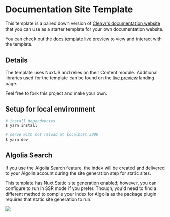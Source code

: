 # Documentation Site Template

This template is a paired down version of [Cleavr's documentation website](https://docs.cleavr.io) that you can use as a starter template for your own documentation website. 

You can check out the [docs template live preview](https://docstemplate.cleavr.cloud) to view and interact with the template. 

## Details

The template uses NuxtJS and relies on their Content module. Additional libraries used for the template can be found on the [live preview](https://docstemplate.cleavr.cloud) landing page. 

Feel free to fork this project and make your own. 

## Setup for local environment

```bash
# install dependencies
$ yarn install

# serve with hot reload at localhost:3000
$ yarn dev
```

## Algolia Search

If you use the Algolia Search feature, the index will be created and delivered to your Algolia account during the site generation step for static sites. 

This template has Nuxt Static site generation enabled; however, you can configure to run in SSR mode if you prefer. Though, you'd need to find a different method to compile your index for Algolia as the package plugin requires that static site generation to run. 

[<img src="https://docs.cleavr.io/images/deploy-with-cleavr.png" />](https://cleavr.io)

